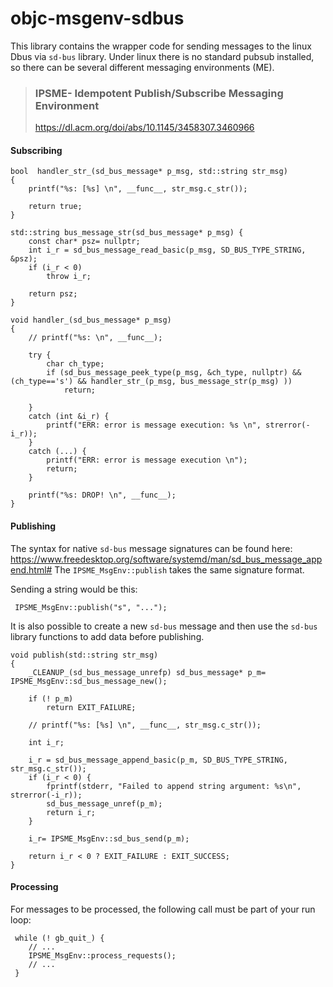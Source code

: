 
# objc-msgenv-sdbus

This library contains the wrapper code for sending messages to the linux Dbus via `sd-bus` library. Under linux there is no standard pubsub installed, so there can be several different messaging environments (ME). 

> ### IPSME- Idempotent Publish/Subscribe Messaging Environment
> https://dl.acm.org/doi/abs/10.1145/3458307.3460966

#### Subscribing
```
bool  handler_str_(sd_bus_message* p_msg, std::string str_msg)
{
    printf("%s: [%s] \n", __func__, str_msg.c_str());

    return true;
}

std::string bus_message_str(sd_bus_message* p_msg) {
    const char* psz= nullptr;
    int i_r = sd_bus_message_read_basic(p_msg, SD_BUS_TYPE_STRING, &psz);
    if (i_r < 0)
        throw i_r;

    return psz;
}

void handler_(sd_bus_message* p_msg)
{
    // printf("%s: \n", __func__);

    try {
        char ch_type;
        if (sd_bus_message_peek_type(p_msg, &ch_type, nullptr) && (ch_type=='s') && handler_str_(p_msg, bus_message_str(p_msg) ))
            return;

    }
    catch (int &i_r) {
        printf("ERR: error is message execution: %s \n", strerror(-i_r));
    }
    catch (...) {
        printf("ERR: error is message execution \n");
        return;
    }

    printf("%s: DROP! \n", __func__);
}
```
#### Publishing
The syntax for native `sd-bus` message signatures can be found here: https://www.freedesktop.org/software/systemd/man/sd_bus_message_append.html#
The `IPSME_MsgEnv::publish` takes the same signature format. 

Sending a string would be this:
```
 IPSME_MsgEnv::publish("s", "...");
```

It is also possible to create a new `sd-bus` message and then use the `sd-bus` library functions to add data before publishing.

```
void publish(std::string str_msg)
{
    _CLEANUP_(sd_bus_message_unrefp) sd_bus_message* p_m= IPSME_MsgEnv::sd_bus_message_new();

    if (! p_m)
        return EXIT_FAILURE;

    // printf("%s: [%s] \n", __func__, str_msg.c_str());

    int i_r;

    i_r = sd_bus_message_append_basic(p_m, SD_BUS_TYPE_STRING, str_msg.c_str());
    if (i_r < 0) {
        fprintf(stderr, "Failed to append string argument: %s\n", strerror(-i_r));
        sd_bus_message_unref(p_m);
        return i_r;
    }

    i_r= IPSME_MsgEnv::sd_bus_send(p_m);

    return i_r < 0 ? EXIT_FAILURE : EXIT_SUCCESS;
}
```

#### Processing
For messages to be processed, the following call must be part of your run loop:
```
 while (! gb_quit_) {
    // ...
    IPSME_MsgEnv::process_requests();
    // ...
 }
```


